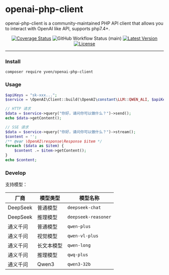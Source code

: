 # openai-php-client

openai-php-client is a community-maintained PHP API client that allows you to interact with OpenAI like API, supports php7.4+.

<p align="center">
<a href='https://coveralls.io/github/Yven/openai-php-client?branch=feature/cicd'><img src='https://coveralls.io/repos/github/Yven/openai-php-client/badge.svg?branch=feature/cicd' alt='Coverage Status' /></a>
<img alt="GitHub Workflow Status (main)" src="https://img.shields.io/github/actions/workflow/status/yven/openai-php-client/unit.yml?branch=main&label=tests&style=round-square">
<a href="https://packagist.org/packages/openai-php/client"><img alt="Latest Version" src="https://img.shields.io/packagist/v/yven/openai-php-client"></a>
<a href="https://packagist.org/packages/openai-php/client"><img alt="License" src="https://img.shields.io/github/license/yven/openai-php-client"></a>
</p>

---

### Install
```shell
composer require yven/openai-php-client
```

### Usage
```php
$apiKeys = "sk-xxx...";
$service = \OpenAI\Client::build(\OpenAI\constant\LLM::QWEN_ALI, $apiKeys);

// HTTP 请求
$data = $service->query("你好，请问你可以做什么？")->send();
echo $data->getContent();

// SSE 请求
$data = $service->query("你好，请问你可以做什么？")->stream();
$content = '';
/** @var \OpenAI\response\Response $item */
foreach ($data as $item) {
    $content .= $item->getContent();
}
echo $content;
```

### Develop
支持模型：

| 厂商       | 模型类型     | 模型名称          |
|------------|--------------|-------------------|
| DeepSeek   | 普通模型     | `deepseek-chat`   |
| DeepSeek   | 推理模型     | `deepseek-reasoner` |
| 通义千问   | 普通模型     | `qwen-plus`       |
| 通义千问   | 视觉模型     | `qwen-vl-plus`    |
| 通义千问   | 长文本模型   | `qwen-long`       |
| 通义千问   | 推理模型     | `qwq-plus`        |
| 通义千问   | Qwen3        | `qwen3-32b`       |
